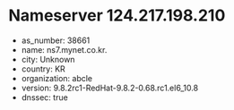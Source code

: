 # Nameserver 124.217.198.210

* as_number: 38661
* name: ns7.mynet.co.kr.
* city: Unknown
* country: KR
* organization: abcle
* version: 9.8.2rc1-RedHat-9.8.2-0.68.rc1.el6_10.8
* dnssec: true

